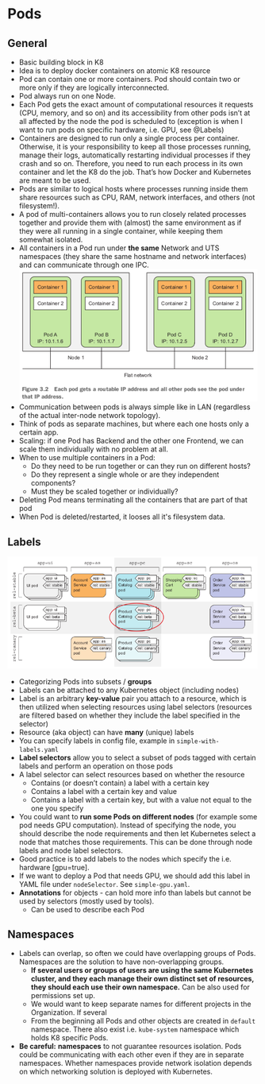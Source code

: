 # Pods

## General

* Basic building block in K8
* Idea is to deploy docker containers on atomic K8 resource
* Pod can contain one or more containers. Pod should contain two or more only if 
  they are logically interconnected.
* Pod always run on one Node.
* Each Pod gets the exact amount of computational resources it requests (CPU, memory, and so on) and its accessibility from other pods
  isn’t at all affected by the node the pod is scheduled to (exception is when I want to run pods on specific hardware, i.e. GPU, see @Labels)
* Containers are designed to run only a single process per container. Otherwise, 
  it is your responsibility to keep all those processes running, manage their logs, 
  automatically restarting individual processes if they crash and so on.
  Therefore, you need to run each process in its own container and let the K8 do the 
  job. That’s how Docker and Kubernetes are meant to be used.
* Pods are similar to logical hosts where processes running inside
  them share resources such as CPU, RAM, network interfaces, and others (not filesystem!).
* A pod of multi-containers allows you to run closely related processes together and provide 
  them with (almost) the same environment as if they were all running in a single
  container, while keeping them somewhat isolated.
* All containers in a Pod run under **the same** Network and UTS namespaces (they share
  the same hostname and network interfaces) and can communicate through one IPC.
![img.png](../../img/img.png)
* Communication between pods is always simple like in LAN (regardless of the
  actual inter-node network topology). 
* Think of pods as separate machines, but where each one hosts only a certain app.
* Scaling: if one Pod has Backend and the other one Frontend, we can scale them 
  individually with no problem at all.
* When to use multiple containers in a Pod:
    * Do they need to be run together or can they run on different hosts?
    * Do they represent a single whole or are they independent components?
    * Must they be scaled together or individually?
* Deleting Pod means terminating all the containers that are part of that pod
* When Pod is deleted/restarted, it looses all it's filesystem data.

## Labels
![img.png](../../img/img3.png)
* Categorizing Pods into subsets / **groups**
* Labels can be attached to any Kubernetes object (including nodes)
* Label is an arbitrary **key-value** pair you attach to a resource, which is then utilized when selecting resources using label selectors
  (resources are filtered based on whether they include the label specified in the selector)
* Resource (aka object) can have **many** (unique) labels
* You can specify labels in config file, example in `simple-with-labels.yaml`
* **Label selectors** allow you to select a subset of pods tagged with certain labels and perform an operation on those pods
* A label selector can select resources based on whether the resource
  * Contains (or doesn’t contain) a label with a certain key
  * Contains a label with a certain key and value
  * Contains a label with a certain key, but with a value not equal to the one you specify
* You could want to **run some Pods on different nodes** (for example some pod needs GPU computation).
  Instead of specifying the node, you should describe the node requirements and then let Kubernetes select a
  node that matches those requirements. This can be done through node labels and
  node label selectors.
* Good practice is to add labels to the nodes which specify the i.e. hardware [gpu=true]. 
* If we want to deploy a Pod that needs GPU, we should add this label in YAML file under `nodeSelector`. See `simple-gpu.yaml`.
* **Annotations** for objects - can hold more info than labels but cannot be used by selectors (mostly used by tools).
  * Can be used to describe each Pod
  
## Namespaces
* Labels can overlap, so often we could have overlapping groups of Pods.
  Namespaces are the solution to have non-overlapping groups.
  * **If several users or groups of users are using the same Kubernetes
    cluster, and they each manage their own distinct set of resources, they should each use
    their own namespace.** Can be also used for permissions set up.
  * We would want to keep separate names for different projects in the Organization. If several 
  * From the beginning all Pods and other objects are created in `default` namespace. There also exist i.e. `kube-system`
    namespace which holds K8 specific Pods.
* **Be careful:** **namespaces** to not guarantee resources isolation. Pods could be communicating with each other even if they are in separate namespaces.
  Whether namespaces provide network isolation depends on which networking solution is deployed with Kubernetes.







